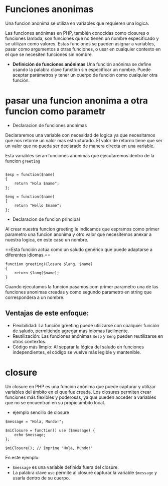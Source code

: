 # Funciones anonimas

Una funcion anonima se utiliza en variables que requieren una logica.

Las funciones anónimas en PHP, también conocidas como closures o funciones lambda, son funciones que no tienen un nombre especificado y se utilizan como valores. Estas funciones se pueden asignar a variables, pasar como argumentos a otras funciones, o usar en cualquier contexto en el que se necesiten funciones sin nombre.

- **Definición de funciones anónimas**
Una función anónima se define usando la palabra clave function sin especificar un nombre. Puede aceptar parámetros y tener un cuerpo de función como cualquier otra función.

# pasar una funcion anonima a otra funcion como parametr

- Declaracion de funciones anonimas

Declararemos una variable con necesidad de logica ya que necesitamos que nos retorne un valor mas estructurado. El valor de retorno tiene que ser un valor que no pueda ser declarado de manera directa en una variable.

Esta variables seran funciones anonimas que ejecutaremos dentro de la funcion `greeting`

```

$esp = function($name)
{
    return "Hola $name";
};

$eng = function($name)
{
    return "Hello $name";
};

```
- Declaracion de funcion principal

Al crear nuestra funcion greeting le indicamos que espramos como primer parametro una funcion anonima y otro valor que necesitemos anexar a nuestra logica, en este caso un nombre.

==Esta función actúa como un saludo genérico que puede adaptarse a diferentes idiomas.==

```
function greeting(Closure $lang, $name)
{
    return $lang($name);
}
```

Cuando ejecutamos la funcion pasamos com primer parametro una de las funciones anonimas creadas y como segundo parametro en string que correspondera a un nombre.

## Ventajas de este enfoque:
- Flexibilidad: La función greeting puede utilizarse con cualquier función de saludo, permitiendo agregar más idiomas fácilmente.
- Reutilización: Las funciones anónimas `$esp` y `$eng` pueden reutilizarse en otros contextos.
- Código más limpio: Al separar la lógica del saludo en funciones independientes, el código se vuelve más legible y mantenible.


# closure

Un closure en PHP es una función anónima que puede capturar y utilizar variables del ámbito en el que fue creada. Los closures permiten crear funciones más flexibles y poderosas, ya que pueden acceder a variables que no se encuentran en su propio ámbito local.

- ejemplo sencillo de closure

```
$message = "Hola, Mundo!";

$miClosure = function() use ($message) {
    echo $message;
};

$miClosure(); // Imprime "Hola, Mundo!"
```

En este ejemplo:

- `$message` es una variable definida fuera del closure.
- La palabra clave `use` permite al closure capturar la variable `$message` y usarla dentro de su cuerpo.

